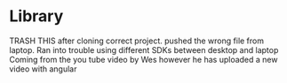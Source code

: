 # Library
TRASH THIS after cloning correct project. pushed the wrong file from laptop. Ran into trouble using different SDKs between desktop and laptop
Coming from the you tube video by Wes however he has uploaded a new video with angular
